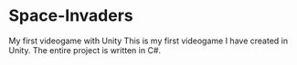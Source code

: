 # Space-Invaders
My first videogame with Unity
This is my first videogame I have created in Unity. The entire project is written in C#. 
